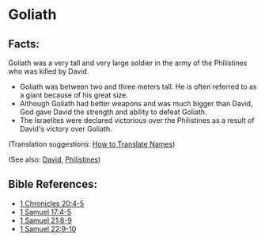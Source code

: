 # Goliath #

## Facts: ##

Goliath was a very tall and very large soldier in the army of the Philistines who was killed by David.

* Goliath was between two and three meters tall. He is often referred to as a giant because of his great size.
* Although Goliath had better weapons and was much bigger than David, God gave David the strength and ability to defeat Goliath.
* The Israelites were declared victorious over the Philistines as a result of David's victory over Goliath.

(Translation suggestions: [How to Translate Names](en/ta-vol1/translate/man/translate-names))

(See also: [David](../other/david.md), [Philistines](../other/philistines.md))

## Bible References: ##

* [1 Chronicles 20:4-5](en/tn/1ch/help/20/04)
* [1 Samuel 17:4-5](en/tn/1sa/help/17/04)
* [1 Samuel 21:8-9](en/tn/1sa/help/21/08)
* [1 Samuel 22:9-10](en/tn/1sa/help/22/09)